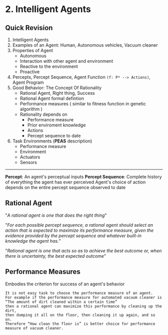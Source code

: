# 2. Intelligent Agents

## Quick Revision

1. Intelligent Agents
2. Examples of an Agent: Human, Autonomous vehicles, Vacuum cleaner
3. Properties of Agent
    - Autonomous
    - Interaction with other agent and environment
    - Reactive to the environment
    - Proactive
4. Percepts, Percept Sequence, Agent Function `(f: P* --> Actions)`, Agent Program
5. Good Behavior: The Concept Of Rationality
    - Rational Agent, Right thing, Success
    - Rational Agent formal defintion
    - Performance measures ( similar to fitness function in genetic algorithm )
    - Rationality depends on 
        - Performance measure
        - Prior enviroment knowledge
        - Actions
        - Percept sequence to date
6. Task Environments (**PEAS** description)
    - Performance measure
    - Environment
    - Actuators
    - Sensors

* * *

**Percept**: An agent's perceptual inputs
**Percept Sequence**: Complete history of everything the agent has ever perceived
Agent's choice of action depends on the entire percept sequence observed to date

## Rational Agent
"*A rational agent is one that does the right thing*"

"*For each possible percept sequence, a rational agent should select an action that is expected to maximize its performance measure, given the evidence provided by the percept sequence and whatever built-in knowledge the agent has.*"

"*Rational agent is one that acts so as to achieve the best outcome or, when there is uncertainty, the best expected outcome*"

## Performance Measures
Embodies the criterion for success of an agent's behavior

```
It is not easy task to choose the performance measure of an agent.
For example if the performance measure for automated vacuum cleaner is 
“The amount of dirt cleaned within a certain time”
then a rational agent can maximize this performance by cleaning up the dirt, 
then dumping it all on the floor, then cleaning it up again, and so on. 
Therefore “How clean the floor is” is better choice for performance measure of vacuum cleaner.
```

